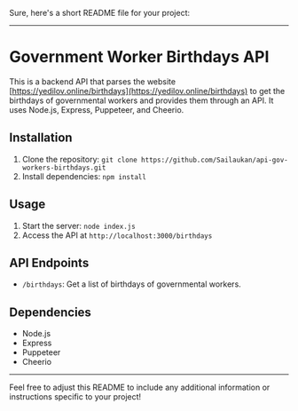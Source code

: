 Sure, here's a short README file for your project:

---

# Government Worker Birthdays API

This is a backend API that parses the website [https://yedilov.online/birthdays](https://yedilov.online/birthdays) to get the birthdays of governmental workers and provides them through an API. It uses Node.js, Express, Puppeteer, and Cheerio.

## Installation

1. Clone the repository: `git clone https://github.com/Sailaukan/api-gov-workers-birthdays.git`
2. Install dependencies: `npm install`

## Usage

1. Start the server: `node index.js`
2. Access the API at `http://localhost:3000/birthdays`

## API Endpoints

- `/birthdays`: Get a list of birthdays of governmental workers.

## Dependencies

- Node.js
- Express
- Puppeteer
- Cheerio

---

Feel free to adjust this README to include any additional information or instructions specific to your project!
